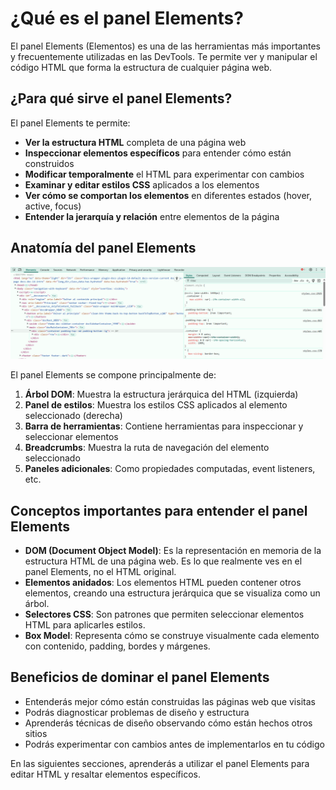 # ¿Qué es el panel Elements?

El panel Elements (Elementos) es una de las herramientas más importantes y frecuentemente utilizadas en las DevTools. Te permite ver y manipular el código HTML que forma la estructura de cualquier página web.

## ¿Para qué sirve el panel Elements?

El panel Elements te permite:

- **Ver la estructura HTML** completa de una página web
- **Inspeccionar elementos específicos** para entender cómo están construidos
- **Modificar temporalmente** el HTML para experimentar con cambios
- **Examinar y editar estilos CSS** aplicados a los elementos
- **Ver cómo se comportan los elementos** en diferentes estados (hover, active, focus)
- **Entender la jerarquía y relación** entre elementos de la página

## Anatomía del panel Elements

![Anatomía del panel Elements](/img/elements-panel.png)

El panel Elements se compone principalmente de:

1. **Árbol DOM**: Muestra la estructura jerárquica del HTML (izquierda)
2. **Panel de estilos**: Muestra los estilos CSS aplicados al elemento seleccionado (derecha)
3. **Barra de herramientas**: Contiene herramientas para inspeccionar y seleccionar elementos
4. **Breadcrumbs**: Muestra la ruta de navegación del elemento seleccionado
5. **Paneles adicionales**: Como propiedades computadas, event listeners, etc.

## Conceptos importantes para entender el panel Elements

- **DOM (Document Object Model)**: Es la representación en memoria de la estructura HTML de una página web. Es lo que realmente ves en el panel Elements, no el HTML original.
- **Elementos anidados**: Los elementos HTML pueden contener otros elementos, creando una estructura jerárquica que se visualiza como un árbol.
- **Selectores CSS**: Son patrones que permiten seleccionar elementos HTML para aplicarles estilos.
- **Box Model**: Representa cómo se construye visualmente cada elemento con contenido, padding, bordes y márgenes.

## Beneficios de dominar el panel Elements

- Entenderás mejor cómo están construidas las páginas web que visitas
- Podrás diagnosticar problemas de diseño y estructura
- Aprenderás técnicas de diseño observando cómo están hechos otros sitios
- Podrás experimentar con cambios antes de implementarlos en tu código

En las siguientes secciones, aprenderás a utilizar el panel Elements para editar HTML y resaltar elementos específicos.

